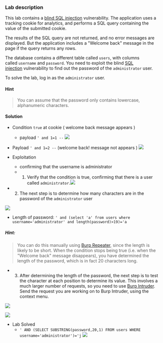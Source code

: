 

### Lab description

This lab contains a [blind SQL injection](https://portswigger.net/web-security/sql-injection/blind) vulnerability. The application uses a tracking cookie for analytics, and performs a SQL query containing the value of the submitted cookie.

The results of the SQL query are not returned, and no error messages are displayed. But the application includes a "Welcome back" message in the page if the query returns any rows.

The database contains a different table called `users`, with columns called `username` and `password`. You need to exploit the blind [SQL injection](https://portswigger.net/web-security/sql-injection) vulnerability to find out the password of the `administrator` user.

To solve the lab, log in as the `administrator` user.

#### Hint

> You can assume that the password only contains lowercase, alphanumeric characters.

#### Solution

- Condition `true` at cookie ( welcome back message appears )
	- payload `' and 1=1 --`
![](/static/img/Pasted_image_20230529095428.png)

- Payload `' and 1=2 --` (welcome back! message not appears )
![](static/img/Pasted_image_20230529095633.png)

- Exploitation
	- confirming that the username is administrator
	- 1. Verify that the condition is true, confirming that there is a user called `administrator`.![](../img/Pasted_image_20230529115850.png)
- 2. The next step is to determine how many characters are in the password of the `administrator` user

![](static/img/Pasted_image_20230529120631.png)

- Length of password: `' and (select 'a' from users where username='administrator' and length(password)>19)='a`

##### Hint: 
> You can do this manually using [Burp Repeater](https://portswigger.net/burp/documentation/desktop/tools/repeater), since the length is likely to be short. When the condition stops being true (i.e. when the "Welcome back" message disappears), you have determined the length of the password, which is in fact 20 characters long.

- 3.  After determining the length of the password, the next step is to test the character at each position to determine its value. This involves a much larger number of requests, so you need to use [Burp Intruder](https://portswigger.net/burp/documentation/desktop/tools/intruder). Send the request you are working on to Burp Intruder, using the context menu.

![](static/img/Pasted_image_20230529123150.png)

![](static/img/Pasted_image_20230529123210.png)

- Lab Solved 
	- `' AND (SELECT SUBSTRING(password,20,1) FROM users WHERE username='administrator')='j`
![](static/img/Pasted_image_20230529130043.png)

